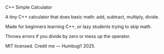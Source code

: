 
C++ Simple Calculator

A tiny C++ calculator that does basic math: add, subtract, multiply, divide.

Made for beginners learning C++, or lazy students trying to skip math.

Throws errors if you divide by zero or mess up the operator.

MIT licensed. Credit me — Humbug!! 2025.

